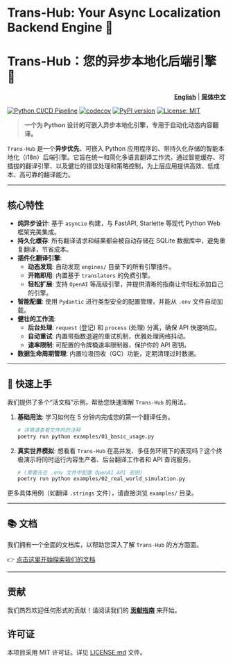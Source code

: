 # **Trans-Hub: Your Async Localization Backend Engine** 🚀
# **Trans-Hub：您的异步本地化后端引擎** 🚀

<div align="right">

**[English](#english-version)** | **[简体中文](#简体中文版)**

</div>

[![Python CI/CD Pipeline](https://github.com/SakenW/trans-hub/actions/workflows/ci.yml/badge.svg)](https://github.com/SakenW/trans-hub/actions/workflows/ci.yml)
[![codecov](https://codecov.io/gh/SakenW/trans-hub/graph/badge.svg?token=YOUR_CODECOV_TOKEN)](https://codecov.io/gh/SakenW/trans-hub)
[![PyPI version](https://badge.fury.io/py/trans-hub.svg)](https://badge.fury.io/py/trans-hub)
[![License: MIT](https://img.shields.io/badge/License-MIT-yellow.svg)](https://opensource.org/licenses/MIT)

> **一个为 Python 设计的可嵌入异步本地化引擎，专用于自动化动态内容翻译。**

`Trans-Hub` 是一个**异步优先**、可嵌入 Python 应用程序的、带持久化存储的智能本地化（i18n）后端引擎。它旨在统一和简化多语言翻译工作流，通过智能缓存、可插拔的翻译引擎、以及健壮的错误处理和策略控制，为上层应用提供高效、低成本、高可靠的翻译能力。

---

## **核心特性**

- **纯异步设计**: 基于 `asyncio` 构建，与 FastAPI, Starlette 等现代 Python Web 框架完美集成。
- **持久化缓存**: 所有翻译请求和结果都会被自动存储在 SQLite 数据库中，避免重复翻译，节省成本。
- **插件化翻译引擎**:
  - **动态发现**: 自动发现 `engines/` 目录下的所有引擎插件。
  - **开箱即用**: 内置基于 `translators` 的免费引擎。
  - **轻松扩展**: 支持 `OpenAI` 等高级引擎，并提供清晰的指南让你轻松添加自己的引擎。
- **智能配置**: 使用 `Pydantic` 进行类型安全的配置管理，并能从 `.env` 文件自动加载。
- **健壮的工作流**:
  - **后台处理**: `request` (登记) 和 `process` (处理) 分离，确保 API 快速响应。
  - **自动重试**: 内置带指数退避的重试机制，优雅处理网络抖动。
  - **速率限制**: 可配置的令牌桶速率限制器，保护你的 API 密钥。
- **数据生命周期管理**: 内置垃圾回收（GC）功能，定期清理过时数据。

---

## **🚀 快速上手**

我们提供了多个“活文档”示例，帮助您快速理解 `Trans-Hub` 的用法。

1.  **基础用法**: 学习如何在 5 分钟内完成您的第一个翻译任务。
    ```bash
    # 详情请查看文件内的注释
    poetry run python examples/01_basic_usage.py
    ```

2.  **真实世界模拟**: 想看看 `Trans-Hub` 在高并发、多任务环境下的表现吗？这个终极演示将同时运行内容生产者、后台翻译工作者和 API 查询服务。
    ```bash
    # (需要先在 .env 文件中配置 OpenAI API 密钥)
    poetry run python examples/02_real_world_simulation.py
    ```

更多具体用例（如翻译 `.strings` 文件），请直接浏览 `examples/` 目录。

---

## **📚 文档**

我们拥有一个全面的文档库，以帮助您深入了解 `Trans-Hub` 的方方面面。

👉 [点击这里开始探索我们的文档](./docs/{lang}/index.md)

---

## **贡献**

我们热烈欢迎任何形式的贡献！请阅读我们的 **[贡献指南](./CONTRIBUTING.md)** 来开始。

## **许可证**

本项目采用 MIT 许可证。详见 [LICENSE.md](./LICENSE.md) 文件。